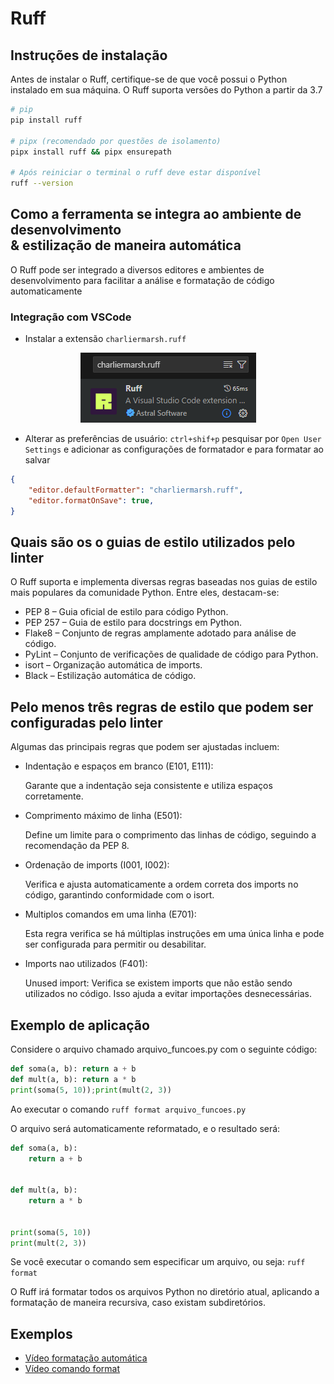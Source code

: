 # Ruff

## Instruções de instalação
Antes de instalar o Ruff, certifique-se de que você possui o Python instalado em sua máquina. O Ruff suporta versões do Python a partir da 3.7


```bash
# pip
pip install ruff

# pipx (recomendado por questões de isolamento)
pipx install ruff && pipx ensurepath

# Após reiniciar o terminal o ruff deve estar disponível
ruff --version
```

## Como a ferramenta se integra ao ambiente de desenvolvimento <br/>& estilização de maneira automática

O Ruff pode ser integrado a diversos editores e ambientes de desenvolvimento para facilitar a análise e formatação de código automaticamente

### Integração com VSCode

* Instalar a extensão `charliermarsh.ruff`

<div align="center">
    <img src='./img/ruff-vscode-extension.png'>
</div>

* Alterar as preferências de usuário: `ctrl+shif+p` pesquisar por `Open User Settings` e adicionar as configurações de formatador e para formatar ao salvar

```json
{
    "editor.defaultFormatter": "charliermarsh.ruff",
    "editor.formatOnSave": true, 
}
```

## Quais são os o guias de estilo utilizados pelo linter
O Ruff suporta e implementa diversas regras baseadas nos guias de estilo mais populares da comunidade Python. Entre eles, destacam-se:

- PEP 8 – Guia oficial de estilo para código Python.
- PEP 257 – Guia de estilo para docstrings em Python.
- Flake8 – Conjunto de regras amplamente adotado para análise de código.
- PyLint – Conjunto de verificações de qualidade de código para Python.
- isort – Organização automática de imports.
- Black – Estilização automática de código.


## Pelo menos três regras de estilo que podem ser configuradas pelo linter

Algumas das principais regras que podem ser ajustadas incluem:

- Indentação e espaços em branco (E101, E111):

    Garante que a indentação seja consistente e utiliza espaços corretamente.

- Comprimento máximo de linha (E501):

    Define um limite para o comprimento das linhas de código, seguindo a recomendação da PEP 8.

- Ordenação de imports (I001, I002):

    Verifica e ajusta automaticamente a ordem correta dos imports no código, garantindo conformidade com o isort.

- Multiplos comandos em uma linha (E701): 

    Esta regra verifica se há múltiplas instruções em uma única linha e pode ser configurada para permitir ou desabilitar.

- Imports nao utilizados (F401):
    
    Unused import: Verifica se existem imports que não estão sendo utilizados no código. Isso ajuda a evitar importações desnecessárias.


## Exemplo de aplicação
Considere o arquivo chamado arquivo_funcoes.py com o seguinte código:

```python
def soma(a, b): return a + b
def mult(a, b): return a * b
print(soma(5, 10));print(mult(2, 3))
```
Ao executar o comando `ruff format arquivo_funcoes.py`

O arquivo será automaticamente reformatado, e o resultado será:
```python
def soma(a, b):
    return a + b


def mult(a, b):
    return a * b


print(soma(5, 10))
print(mult(2, 3))
```

Se você executar o comando sem especificar um arquivo, ou seja: `ruff format`

O Ruff irá formatar todos os arquivos Python no diretório atual, aplicando a formatação de maneira recursiva, caso existam subdiretórios.

## Exemplos

- [Vídeo formatação automática](https://drive.google.com/file/d/1l3fS7JN1FODqnwMPOis0iuJ3i-HrccmM/view?usp=sharing)
- [Vídeo comando format](https://drive.google.com/file/d/1X0WCofaG8JRnVrKfSTTn_Pi5sWf-zxM7/view?usp=drive_link)